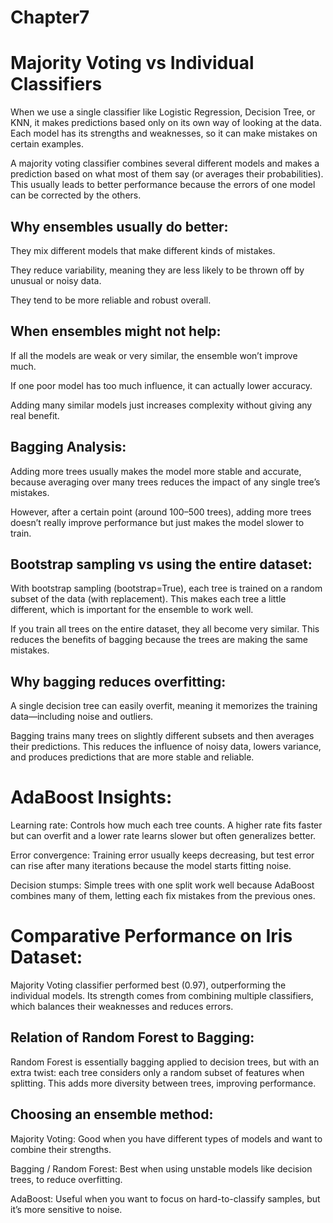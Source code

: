 # Chapter7

# Majority Voting vs Individual Classifiers

When we use a single classifier like Logistic Regression, Decision Tree, or KNN, it makes predictions based only on its own way of looking at the data. Each model has its strengths and weaknesses, so it can make mistakes on certain examples.

A majority voting classifier combines several different models and makes a prediction based on what most of them say (or averages their probabilities). This usually leads to better performance because the errors of one model can be corrected by the others.

## Why ensembles usually do better:

They mix different models that make different kinds of mistakes.

They reduce variability, meaning they are less likely to be thrown off by unusual or noisy data.

They tend to be more reliable and robust overall.

## When ensembles might not help:

If all the models are weak or very similar, the ensemble won’t improve much.

If one poor model has too much influence, it can actually lower accuracy.

Adding many similar models just increases complexity without giving any real benefit.

## Bagging Analysis:

Adding more trees usually makes the model more stable and accurate, because averaging over many trees reduces the impact of any single tree’s mistakes.

However, after a certain point (around 100–500 trees), adding more trees doesn’t really improve performance but just makes the model slower to train.

## Bootstrap sampling vs using the entire dataset:

With bootstrap sampling (bootstrap=True), each tree is trained on a random subset of the data (with replacement). This makes each tree a little different, which is important for the ensemble to work well.

If you train all trees on the entire dataset, they all become very similar. This reduces the benefits of bagging because the trees are making the same mistakes.

## Why bagging reduces overfitting:

A single decision tree can easily overfit, meaning it memorizes the training data—including noise and outliers.

Bagging trains many trees on slightly different subsets and then averages their predictions. This reduces the influence of noisy data, lowers variance, and produces predictions that are more stable and reliable.


# AdaBoost Insights:

Learning rate: Controls how much each tree counts. A higher rate fits faster but can overfit and a lower rate learns slower but often generalizes better.

Error convergence: Training error usually keeps decreasing, but test error can rise after many iterations because the model starts fitting noise.

Decision stumps: Simple trees with one split work well because AdaBoost combines many of them, letting each fix mistakes from the previous ones.

# Comparative Performance on Iris Dataset:

Majority Voting classifier performed best (0.97), outperforming the individual models. Its strength comes from combining multiple classifiers, which balances their weaknesses and reduces errors.

## Relation of Random Forest to Bagging:

Random Forest is essentially bagging applied to decision trees, but with an extra twist: each tree considers only a random subset of features when splitting. This adds more diversity between trees, improving performance.

## Choosing an ensemble method:

Majority Voting: Good when you have different types of models and want to combine their strengths.

Bagging / Random Forest: Best when using unstable models like decision trees, to reduce overfitting.

AdaBoost: Useful when you want to focus on hard-to-classify samples, but it’s more sensitive to noise.
